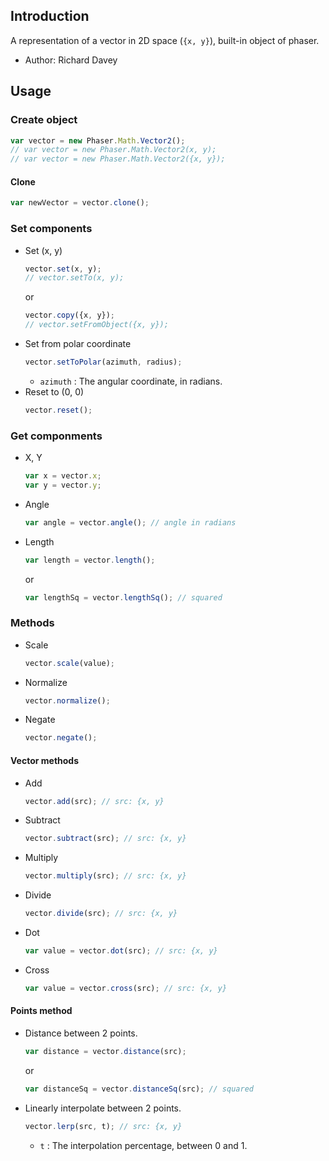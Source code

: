 ## Introduction

A representation of a vector in 2D space (`{x, y}`), built-in object of phaser.

- Author: Richard Davey

## Usage

### Create object

```javascript
var vector = new Phaser.Math.Vector2();
// var vector = new Phaser.Math.Vector2(x, y);
// var vector = new Phaser.Math.Vector2({x, y});
```

#### Clone

```javascript
var newVector = vector.clone();
```

### Set components

- Set (x, y)
    ```javascript
    vector.set(x, y);
    // vector.setTo(x, y);
    ```
    or
    ```javascript
    vector.copy({x, y});
    // vector.setFromObject({x, y});
    ```
- Set from polar coordinate
    ```javascript
    vector.setToPolar(azimuth, radius);
    ```
    - `azimuth` : The angular coordinate, in radians.
- Reset to (0, 0)
    ```javascript
    vector.reset();
    ```

### Get componments

- X, Y
    ```javascript
    var x = vector.x;
    var y = vector.y;
    ```
- Angle
    ```javascript
    var angle = vector.angle(); // angle in radians
    ```
- Length
    ```javascript
    var length = vector.length();
    ```
    or
    ```javascript
    var lengthSq = vector.lengthSq(); // squared
    ```

### Methods

- Scale
    ```javascript
    vector.scale(value);
    ```
- Normalize
    ```javascript
    vector.normalize();
    ```
- Negate
    ```javascript
    vector.negate();
    ```

#### Vector methods

- Add
    ```javascript
    vector.add(src); // src: {x, y}
    ```
- Subtract
    ```javascript
    vector.subtract(src); // src: {x, y}
    ```
- Multiply
    ```javascript
    vector.multiply(src); // src: {x, y}
    ```
- Divide
    ```javascript
    vector.divide(src); // src: {x, y}
    ```
- Dot
    ```javascript
    var value = vector.dot(src); // src: {x, y}
    ```
- Cross
    ```javascript
    var value = vector.cross(src); // src: {x, y}
    ```

#### Points method

- Distance between 2 points.
    ```javascript
    var distance = vector.distance(src);
    ```
    or
    ```javascript
    var distanceSq = vector.distanceSq(src); // squared
    ```
- Linearly interpolate between 2 points.
    ```javascript
    vector.lerp(src, t); // src: {x, y}
    ```
    - `t` : The interpolation percentage, between 0 and 1.